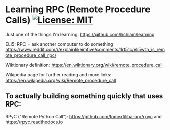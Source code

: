 # Learning RPC (Remote Procedure Calls) [![License: MIT](https://img.shields.io/badge/License-MIT-yellow.svg?style=for-the-badge)](https://github.com/hchiam/learning-rpc/blob/main/LICENSE)

Just one of the things I'm learning. https://github.com/hchiam/learning

ELI5: RPC = ask another computer to do something https://www.reddit.com/r/explainlikeimfive/comments/1rt51c/eli5wth_is_remote_procedure_call_rpc/ 

Wiktionary definition: https://en.wiktionary.org/wiki/remote_procedure_call

Wikipedia page for further reading and more links: https://en.wikipedia.org/wiki/Remote_procedure_call

## To actually building something quickly that uses RPC:

RPyC ("Remote Python Call"): https://github.com/tomerfiliba-org/rpyc and https://rpyc.readthedocs.io

